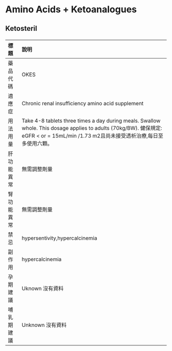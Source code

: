 # Amino Acids + Ketoanalogues

## Ketosteril

##### 

| 標題       | 說明                                                                                                                                                                                  |
|:-----------|:--------------------------------------------------------------------------------------------------------------------------------------------------------------------------------------|
| 藥品代碼   | OKES                                                                                                                                                                                  |
| 適應症     | Chronic renal insufficiency amino acid supplement                                                                                                                                     |
| 用法用量   | Take 4-8 tablets three times a day during meals. Swallow whole. This dosage applies to adults (70kg/BW). 健保規定: eGFR < or = 15mL/min /1.73 m2且尚未接受透析治療,每日至多使用六顆。 |
| 肝功能異常 | 無需調整劑量                                                                                                                                                                          |
| 腎功能異常 | 無需調整劑量                                                                                                                                                                          |
| 禁忌       | hypersentivity,hypercalcinemia                                                                                                                                                        |
| 副作用     | hypercalcinemia                                                                                                                                                                       |
| 孕期建議   | Uknown 沒有資料                                                                                                                                                                       |
| 哺乳期建議 | Unknown 沒有資料                                                                                                                                                                      |

